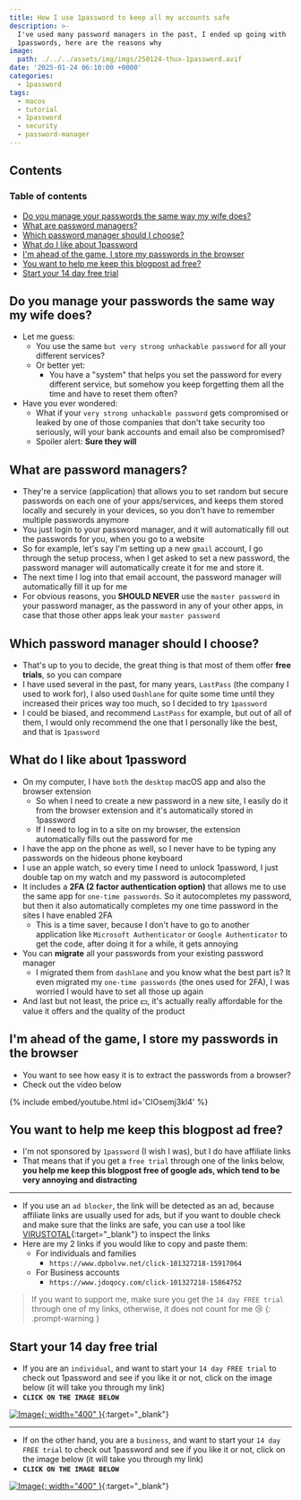 ```yaml
---
title: How I use 1password to keep all my accounts safe
description: >-
  I've used many password managers in the past, I ended up going with
  1passwords, here are the reasons why
image:
  path: ./../../assets/img/imgs/250124-thux-1password.avif
date: '2025-01-24 06:10:00 +0000'
categories:
  - 1password
tags:
  - macos
  - tutorial
  - 1password
  - security
  - password-manager
---
```

## Contents

### Table of contents

<!-- toc -->

- [Do you manage your passwords the same way my wife does?](#do-you-manage-your-passwords-the-same-way-my-wife-does)
- [What are password managers?](#what-are-password-managers)
- [Which password manager should I choose?](#which-password-manager-should-i-choose)
- [What do I like about 1password](#what-do-i-like-about-1password)
- [I'm ahead of the game, I store my passwords in the browser](#im-ahead-of-the-game-i-store-my-passwords-in-the-browser)
- [You want to help me keep this blogpost ad free?](#you-want-to-help-me-keep-this-blogpost-ad-free)
- [Start your 14 day free trial](#start-your-14-day-free-trial)

<!-- tocstop -->

## Do you manage your passwords the same way my wife does?

- Let me guess:
  - You use the same `but very strong unhackable password` for all your
    different services?
  - Or better yet:
    - You have a "system" that helps you set the password for every different
      service, but somehow you keep forgetting them all the time and have to
      reset them often?
- Have you ever wondered:
  - What if your `very strong unhackable password` gets compromised or leaked by
    one of those companies that don't take security too seriously, will your
    bank accounts and email also be compromised?
  - Spoiler alert: **Sure they will**

## What are password managers?

- They're a service (application) that allows you to set random but secure
  passwords on each one of your apps/services, and keeps them stored locally and
  securely in your devices, so you don't have to remember multiple passwords
  anymore
- You just login to your password manager, and it will automatically fill out
  the passwords for you, when you go to a website
- So for example, let's say I'm setting up a new `gmail` account, I go through
  the setup process, when I get asked to set a new password, the password
  manager will automatically create it for me and store it.
- The next time I log into that email account, the password manager will
  automatically fill it up for me
- For obvious reasons, you **SHOULD NEVER** use the `master password` in your
  password manager, as the password in any of your other apps, in case that
  those other apps leak your `master password`

## Which password manager should I choose?

- That's up to you to decide, the great thing is that most of them offer **free
  trials**, so you can compare
- I have used several in the past, for many years, `LastPass` (the company I
  used to work for), I also used `Dashlane` for quite some time until they
  increased their prices way too much, so I decided to try `1password`
- I could be biased, and recommend `LastPass` for example, but out of all of
  them, I would only recommend the one that I personally like the best, and that
  is `1password`

## What do I like about 1password

- On my computer, I have `both` the `desktop` macOS app and also the browser
  extension
  - So when I need to create a new password in a new site, I easily do it from
    the browser extension and it's automatically stored in 1password
  - If I need to log in to a site on my browser, the extension automatically
    fills out the password for me
- I have the app on the phone as well, so I never have to be typing any
  passwords on the hideous phone keyboard
- I use an apple watch, so every time I need to unlock 1password, I just double
  tap on my watch and my password is autocompleted
- It includes a **2FA (2 factor authentication option)** that allows me to use
  the same app for `one-time passwords`. So it autocompletes my password, but
  then it also automatically completes my one time password in the sites I have
  enabled 2FA
  - This is a time saver, because I don't have to go to another application like
    `Microsoft Authenticator` or `Google Authenticator` to get the code, after
    doing it for a while, it gets annoying
- You can **migrate** all your passwords from your existing password manager
  - I migrated them from `dashlane` and you know what the best part is? It even
    migrated my `one-time passwords` (the ones used for 2FA), I was worried I
    would have to set all those up again
- And last but not least, the price 💵, it's actually really affordable for the
  value it offers and the quality of the product

## I'm ahead of the game, I store my passwords in the browser

- You want to see how easy it is to extract the passwords from a browser?
- Check out the video below

{% include embed/youtube.html id='CIOsemj3kl4' %}

## You want to help me keep this blogpost ad free?

- I'm not sponsored by `1password` (I wish I was), but I do have affiliate links
- That means that if you get a `free trial` through one of the links below,
  **you help me keep this blogpost free of google ads, which tend to be very
  annoying and distracting**

---

- If you use an `ad blocker`, the link will be detected as an ad, because
  affiliate links are usually used for ads, but if you want to double check and
  make sure that the links are safe, you can use a tool like
  [VIRUSTOTAL](https://www.virustotal.com/gui/home/url){:target="\_blank"} to
  inspect the links
- Here are my 2 links if you would like to copy and paste them:
  - For individuals and families
    - `https://www.dpbolvw.net/click-101327218-15917064`
  - For Business accounts
    - `https://www.jdoqocy.com/click-101327218-15864752`

<!-- markdownlint-disable -->
<!-- prettier-ignore-start -->
 
<!-- tip=green, info=blue, warning=yellow, danger=red -->
 
> If you want to support me, make sure you get the `14 day FREE trial` through one
> of my links, otherwise, it does not count for me 😢
{: .prompt-warning }
 
<!-- prettier-ignore-end -->
<!-- markdownlint-restore -->

## Start your 14 day free trial

- If you are an `individual`, and want to start your `14 day FREE trial` to
  check out 1password and see if you like it or not, click on the image below
  (it will take you through my link)
- **`CLICK ON THE IMAGE BELOW`**

<!-- prettier-ignore -->
[![Image](../../assets/img/imgs/250123-1password-individuals.avif){: width="400" }](https://www.dpbolvw.net/click-101327218-15917064){:target="_blank"}

---

- If on the other hand, you are a `business`, and want to start your
  `14 day FREE trial` to check out 1password and see if you like it or not,
  click on the image below (it will take you through my link)
- **`CLICK ON THE IMAGE BELOW`**

<!-- prettier-ignore -->
[![Image](../../assets/img/imgs/250123-1password-businesses.avif){: width="400" }](https://www.jdoqocy.com/click-101327218-15864752){:target="_blank"}

<!-- very end of the file -->


